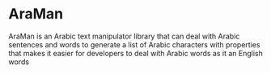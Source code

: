 # AraMan
AraMan is an Arabic text manipulator library that can deal with Arabic sentences and words to generate a list of Arabic characters with properties that makes it easier for developers to deal with Arabic words as it an English words
